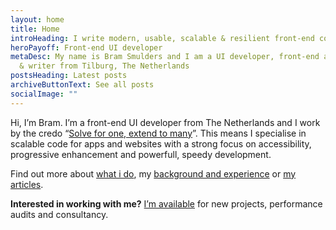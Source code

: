 ```yaml
---
layout: home
title: Home
introHeading: I write modern, usable, scalable & resilient front-end code
heroPayoff: Front-end UI developer
metaDesc: My name is Bram Smulders and I am a UI developer, front-end architect
  & writer from Tilburg, The Netherlands
postsHeading: Latest posts
archiveButtonText: See all posts
socialImage: ""
---
```


Hi, I’m Bram. I’m a front-end UI developer from The Netherlands and I work by the credo “[Solve for one, extend to many](https://medium.com/@leannemdobson/solve-for-one-extend-to-many-inclusive-design-and-why-it-matters-48336f4641a0)”. This means I specialise in scalable code for apps and websites with a strong focus on accessibility, progressive enhancement and powerfull, speedy development.

Find out more about [what i do](awesome/#heading-experience), my [background and experience](/awesome) or [my articles](#articles).

**Interested in working with me?** <a href="/available" class="c-button  c-button--inline">I’m available</a> for new projects, performance audits and consultancy.


